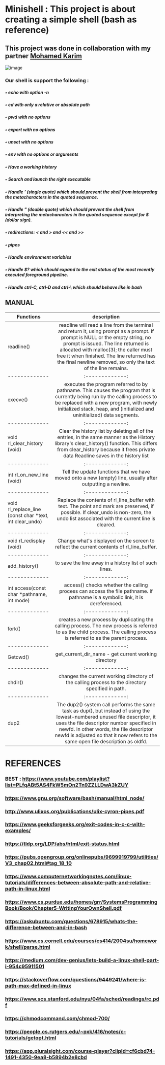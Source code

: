 # Minishell  : This project is about creating a simple shell (bash as reference)




## This project was done in collaboration with my partner [Mohamed Karim](https://github.com/skeet1)
![image](https://user-images.githubusercontent.com/79755743/179492355-c12a875e-6f33-4ee8-be13-2fd24588de67.png)

### Our shell is support the following :
##### ◦ echo with option -n
##### ◦ cd with only a relative or absolute path
##### ◦ pwd with no options
##### ◦ export with no options
##### ◦ unset with no options
##### ◦ env with no options or arguments
##### ◦ Have a working history
##### ◦ Search and launch the right executable 
##### ◦ Handle ’ (single quote) which should prevent the shell from interpreting the metacharacters in the quoted sequence.
##### ◦ Handle " (double quote) which should prevent the shell from interpreting the metacharacters in the quoted sequence except for $ (dollar sign).
##### ◦  redirections:  < and > and  << and >>
##### ◦ pipes 
##### ◦ Handle environment variables
##### ◦ Handle $? which should expand to the exit status of the most recently executed foreground pipeline.
##### ◦ Handle ctrl-C, ctrl-D and ctrl-\ which should behave like in bash




## MANUAL
| Functions     | description           |   
| ------------- |:-------------:|
| readline()      |    readline will read a line from the terminal and return it, using prompt as a prompt.  If prompt is NULL or the empty string, no prompt is issued.  The line returned is allocated with malloc(3); the caller must free it when finished.  The line returned has the final newline removed, so only the text of the line remains.
| ------------- |:-------------:|
| execve()       |    executes the program referred to by pathname.  This  causes the program that is currently being run by the calling  process to be replaced with a new program, with newly initialized stack, heap, and (initialized and uninitialized) data segments.
| ------------- |:-------------:|
| void rl_clear_history (void)     |    Clear the history list by deleting all of the entries, in the same manner as the History library's clear_history() function. This differs from clear_history because it frees private data Readline saves in the history list
| ------------- |:-------------:|
|  int rl_on_new_line (void)	     |   Tell the update functions that we have moved onto a new (empty) line, usually after outputting a newline.
| ------------- |:-------------:|
|  void rl_replace_line (const char *text, int clear_undo)    |   Replace the contents of rl_line_buffer with text. The point and mark are preserved, if possible. If clear_undo is non-zero, the undo list associated with the current line is cleared.
| ------------- |:-------------:|
| void rl_redisplay (void)     |    Change what's displayed on the screen to reflect the current contents of rl_line_buffer.
| ------------- |:-------------:|
|  add_history()      |    to save the line away in a history list of such lines.
| ------------- |:-------------:|
|int access(const char *pathname, int mode)     |   access() checks whether the calling process can access the file pathname. If pathname is a symbolic link, it is dereferenced.
| ------------- |:-------------:|
| fork()   |     creates a new process by duplicating the calling process. The new process is referred to as the child process.  The calling process is referred to as the parent process.
| ------------- |:-------------:|
| Getcwd()     |    get_current_dir_name - get current working directory
| ------------- |:-------------:|
| chdir()    |    changes the current working directory of the calling process to the directory specified in path.
| ------------- |:-------------:|
| dup2     |    The dup2() system call performs the same task as dup(), but instead of using the lowest-numbered unused file descriptor, it uses the file descriptor number specified in newfd.  In other  words, the file descriptor newfd is adjusted so that it now refers to the same open file description as oldfd.

# REFERENCES
### BEST : https://www.youtube.com/playlist?list=PLfqABt5AS4FkW5mOn2Tn9ZZLLDwA3kZUY
### https://www.gnu.org/software/bash/manual/html_node/
### http://www.ulixos.org/publications/ulix-cyron-pipes.pdf
### https://www.geeksforgeeks.org/exit-codes-in-c-c-with-examples/
### https://tldp.org/LDP/abs/html/exit-status.html
### https://pubs.opengroup.org/onlinepubs/9699919799/utilities/V3_chap02.html#tag_18_10
### https://www.computernetworkingnotes.com/linux-tutorials/differences-between-absolute-path-and-relative-path-in-linux.html
### https://www.cs.purdue.edu/homes/grr/SystemsProgrammingBook/Book/Chapter5-WritingYourOwnShell.pdf
### https://askubuntu.com/questions/678915/whats-the-difference-between-and-in-bash
### https://www.cs.cornell.edu/courses/cs414/2004su/homework/shell/parse.html
### https://medium.com/dev-genius/lets-build-a-linux-shell-part-i-954c95911501
### https://stackoverflow.com/questions/9449241/where-is-path-max-defined-in-linux
### https://www.scs.stanford.edu/nyu/04fa/sched/readings/rc.pdf
### https://chmodcommand.com/chmod-700/
### https://people.cs.rutgers.edu/~pxk/416/notes/c-tutorials/getopt.html
### https://app.pluralsight.com/course-player?clipId=cf6cbd74-1491-4350-9ea8-b5894b2e8cbd

